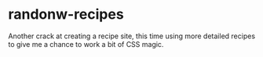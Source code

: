 # randonw-recipes
Another crack at creating a recipe site, this time using more detailed recipes to give me a chance to work a bit of CSS magic.
